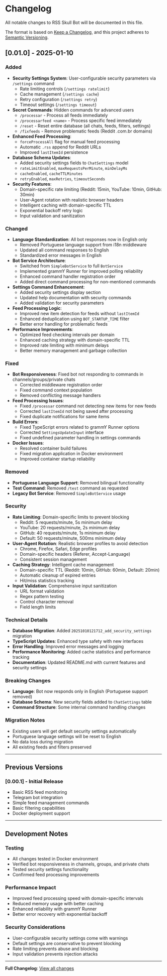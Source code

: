 # Changelog

All notable changes to RSS Skull Bot will be documented in this file.

The format is based on [Keep a Changelog](https://keepachangelog.com/en/1.0.0/),
and this project adheres to [Semantic Versioning](https://semver.org/spec/v2.0.0.html).

## [0.01.0] - 2025-01-10

### Added
- **Security Settings System**: User-configurable security parameters via `/settings` command
  - Rate limiting controls (`/settings ratelimit`)
  - Cache management (`/settings cache`) 
  - Retry configuration (`/settings retry`)
  - Timeout settings (`/settings timeout`)
- **Secret Commands**: Hidden commands for advanced users
  - `/processar` - Process all feeds immediately
  - `/processarfeed <name>` - Process specific feed immediately
  - `/reset` - Reset entire database (all chats, feeds, filters, settings)
  - `/fixfeeds` - Remove problematic feeds (Reddit .com.br domains)
- **Enhanced Feed Processing**: 
  - `forceProcessAll` flag for manual feed processing
  - Automatic `.rss` append for Reddit URLs
  - Improved `lastItemId` persistence
- **Database Schema Updates**:
  - Added security settings fields to `ChatSettings` model
  - `rateLimitEnabled`, `maxRequestsPerMinute`, `minDelayMs`
  - `cacheEnabled`, `cacheTTLMinutes`
  - `retryEnabled`, `maxRetries`, `timeoutSeconds`
- **Security Features**:
  - Domain-specific rate limiting (Reddit: 15min, YouTube: 10min, GitHub: 30min)
  - User-Agent rotation with realistic browser headers
  - Intelligent caching with domain-specific TTL
  - Exponential backoff retry logic
  - Input validation and sanitization

### Changed
- **Language Standardization**: All bot responses now in English only
  - Removed Portuguese language support from i18n middleware
  - Updated all command responses to English
  - Standardized error messages in English
- **Bot Service Architecture**:
  - Switched from `SimpleBotService` to full `BotService`
  - Implemented grammY Runner for improved polling reliability
  - Enhanced command handler registration order
  - Added direct command processing for non-mentioned commands
- **Settings Command Enhancement**:
  - Added security settings display section
  - Updated help documentation with security commands
  - Added validation for security parameters
- **Feed Processing Logic**:
  - Improved new item detection for feeds without `lastItemId`
  - Enhanced deduplication using `BOT_STARTUP_TIME` filter
  - Better error handling for problematic feeds
- **Performance Improvements**:
  - Optimized feed checking intervals per domain
  - Enhanced caching strategy with domain-specific TTL
  - Improved rate limiting with minimum delays
  - Better memory management and garbage collection

### Fixed
- **Bot Responsiveness**: Fixed bot not responding to commands in channels/groups/private chats
  - Corrected middleware registration order
  - Fixed command context population
  - Removed conflicting message handlers
- **Feed Processing Issues**:
  - Fixed `/processar` command not detecting new items for new feeds
  - Corrected `lastItemId` not being saved after processing
  - Fixed duplicate notifications for same items
- **Build Errors**:
  - Fixed TypeScript errors related to grammY Runner options
  - Corrected `SettingsUpdateInput` interface
  - Fixed undefined parameter handling in settings commands
- **Docker Issues**:
  - Resolved container build failures
  - Fixed migration application in Docker environment
  - Improved container startup reliability

### Removed
- **Portuguese Language Support**: Removed bilingual functionality
- **Test Command**: Removed `/test` command as requested
- **Legacy Bot Service**: Removed `SimpleBotService` usage

### Security
- **Rate Limiting**: Domain-specific limits to prevent blocking
  - Reddit: 5 requests/minute, 5s minimum delay
  - YouTube: 20 requests/minute, 2s minimum delay
  - GitHub: 40 requests/minute, 1s minimum delay
  - Default: 50 requests/minute, 500ms minimum delay
- **User-Agent Rotation**: Realistic browser profiles to avoid detection
  - Chrome, Firefox, Safari, Edge profiles
  - Domain-specific headers (Referer, Accept-Language)
  - Consistent session management
- **Caching Strategy**: Intelligent cache management
  - Domain-specific TTL (Reddit: 10min, GitHub: 60min, Default: 20min)
  - Automatic cleanup of expired entries
  - Hit/miss statistics tracking
- **Input Validation**: Comprehensive input sanitization
  - URL format validation
  - Regex pattern testing
  - Control character removal
  - Field length limits

### Technical Details
- **Database Migration**: Added `20251010121712_add_security_settings` migration
- **TypeScript Updates**: Enhanced type safety with new interfaces
- **Error Handling**: Improved error messages and logging
- **Performance Monitoring**: Added cache statistics and performance tracking
- **Documentation**: Updated README.md with current features and security settings

### Breaking Changes
- **Language**: Bot now responds only in English (Portuguese support removed)
- **Database Schema**: New security fields added to `ChatSettings` table
- **Command Structure**: Some internal command handling changes

### Migration Notes
- Existing users will get default security settings automatically
- Portuguese language settings will be reset to English
- No data loss during migration
- All existing feeds and filters preserved

---

## Previous Versions

### [0.00.1] - Initial Release
- Basic RSS feed monitoring
- Telegram bot integration
- Simple feed management commands
- Basic filtering capabilities
- Docker deployment support

---

## Development Notes

### Testing
- All changes tested in Docker environment
- Verified bot responsiveness in channels, groups, and private chats
- Tested security settings functionality
- Confirmed feed processing improvements

### Performance Impact
- Improved feed processing speed with domain-specific intervals
- Reduced memory usage with better caching
- Enhanced reliability with grammY Runner
- Better error recovery with exponential backoff

### Security Considerations
- User-configurable security settings come with warnings
- Default settings are conservative to prevent blocking
- Rate limiting prevents abuse and blocking
- Input validation prevents injection attacks

---

**Full Changelog**: [View all changes](https://github.com/runawaydevil/rssskull/compare/v0.00.1...v0.01.0)
